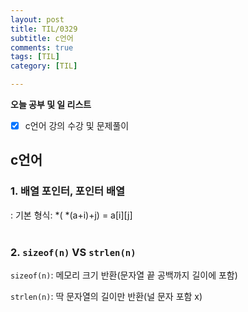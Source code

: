 ```yaml
---
layout: post
title: TIL/0329
subtitle: c언어
comments: true
tags: [TIL]
category: [TIL]

---
```

**오늘 공부 및  일 리스트**

 - [x] c언어 강의 수강 및 문제풀이
 
## c언어
### 1. 배열 포인터, 포인터 배열
: 기본 형식: *( *(a+i)+j) = a[i][j]
<br>
<br>

###  2. `sizeof(n)` VS `strlen(n)`

 `sizeof(n)`: 메모리 크기 반환(문자열 끝 공백까지 길이에 포함)

 `strlen(n)`: 딱 문자열의 길이만 반환(널 문자 포함 x)

